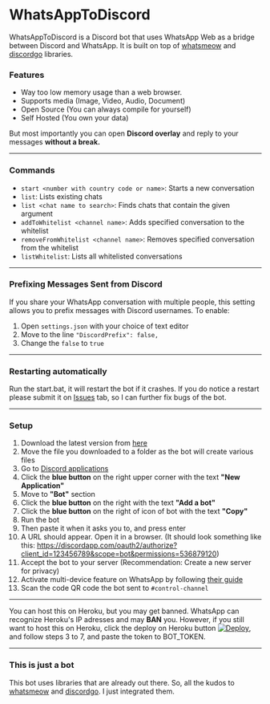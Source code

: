 
# WhatsAppToDiscord

WhatsAppToDiscord is a Discord bot that uses WhatsApp Web as a bridge between Discord and WhatsApp. It is built on top of [whatsmeow](https://github.com/tulir/whatsmeow) and [discordgo](https://github.com/bwmarrin/discordgo) libraries.

### Features

- Way too low memory usage than a web browser.
- Supports media (Image, Video, Audio, Document)
- Open Source (You can always compile for yourself)
- Self Hosted (You own your data)

But most importantly you can open **Discord overlay** and reply to your messages **without a break.**

---
### Commands
- `start <number with country code or name>`: Starts a new conversation
- `list`: Lists existing chats
- `list <chat name to search>`: Finds chats that contain the given argument
- `addToWhitelist <channel name>`: Adds specified conversation to the whitelist
- `removeFromWhitelist <channel name>`: Removes specified conversation from the whitelist 
- `listWhitelist`: Lists all whitelisted conversations

---
### Prefixing Messages Sent from Discord
If you share your WhatsApp conversation with multiple people, this setting allows you to prefix messages with Discord usernames. To enable:
1. Open `settings.json` with your choice of text editor
1. Move to the line `"DiscordPrefix": false,`
1. Change the `false` to `true`

---
### Restarting automatically
Run the start.bat, it will restart the bot if it crashes. If you do notice a restart please submit it on [Issues](https://github.com/FKLC/WhatsAppToDiscord/issues) tab, so I can further fix bugs of the bot.

---
### Setup
1. Download the latest version from [here](https://github.com/FKLC/WhatsAppToDiscord/releases)
2. Move the file you downloaded to a folder as the bot will create various files
3. Go to [Discord applications](https://discordapp.com/developers/applications/)
4. Click the **blue button** on the right upper corner with the text **"New Application"**
5. Move to **"Bot"** section
6. Click the **blue button** on the right with the text **"Add a bot"**
7. Click the **blue button** on the right of icon of bot with the text **"Copy"**
8. Run the bot
9. Then paste it when it asks you to, and press enter
10. A URL should appear. Open it in a browser. (It should look something like this: https://discordapp.com/oauth2/authorize?client_id=123456789&scope=bot&permissions=536879120)
11. Accept the bot to your server (Recommendation: Create a new server for privacy)
12. Activate multi-device feature on WhatsApp by following [their guide](https://faq.whatsapp.com/web/download-and-installation/how-to-join-or-leave-the-multi-device-beta)
13. Scan the code QR code the bot sent to `#control-channel`
---
You can host this on Heroku, but you may get banned. WhatsApp can recognize Heroku's IP adresses and may **BAN** you. However, if you still want to host this on Heroku, click the deploy on Heroku button [![Deploy](https://www.herokucdn.com/deploy/button.svg)](https://heroku.com/deploy?template=https://github.com/FKLC/WhatsAppToDiscord), and follow steps 3 to 7, and paste the token to BOT_TOKEN.

---
### This is just a bot

This bot uses libraries that are already out there. So, all the kudos to [whatsmeow](https://github.com/tulir/whatsmeow) and [discordgo](https://github.com/bwmarrin/discordgo). I just integrated them.
